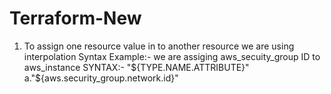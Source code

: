 # Terraform-New
1. To assign one resource  value in to another resource we are using interpolation Syntax
  Example:- we are assiging aws_secuity_group ID to aws_instance
        SYNTAX:- "${TYPE.NAME.ATTRIBUTE}"
                a."${aws.security_group.network.id}" 
